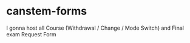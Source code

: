 # canstem-forms
I gonna host all Course (Withdrawal / Change / Mode Switch) and Final exam  Request Form
